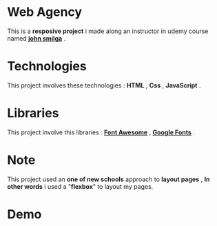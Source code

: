 # Web Agency

This is a **resposive project** i made along an instructor in udemy course named [**john smilga**](https://johnsmilga.com) .

# Technologies

This project involves these technologies : **HTML** , **Css** , **JavaScript** .

# Libraries

This project involve this libraries : **[Font Awesome](https://fontawesome.com/)** , **[Google Fonts](https://fonts.google.com/)** .

# Note

This project used an **one of new schools** approach to **layout pages** , **In other words** i used a "**flexbox**" to layout my pages.

# Demo
